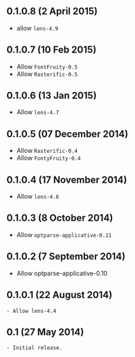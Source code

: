 0.1.0.8 (2 April 2015)
----------------------

 - allow `lens-4.9`

0.1.0.7 (10 Feb 2015)
---------------------

- Allow `FontFruity-0.5`
- Allow `Rasterific-0.5`

0.1.0.6 (13 Jan 2015)
---------------------

- Allow `lens-4.7`

0.1.0.5 (07 December 2014)
--------------------------

- Allow `Rasterific-0.4`
- Allow `FontyFruity-0.4`

0.1.0.4 (17 November 2014)
--------------------------

- Allow `lens-4.6`

0.1.0.3 (8 October 2014)
------------------------

- Allow `optparse-applicative-0.11`

0.1.0.2 (7 September 2014)
--------------------------

- Allow optparse-applicative-0.10

0.1.0.1 (22 August 2014)
------------------------

    - Allow lens-4.4

0.1 (27 May 2014)
-----------------

    - Initial release.
